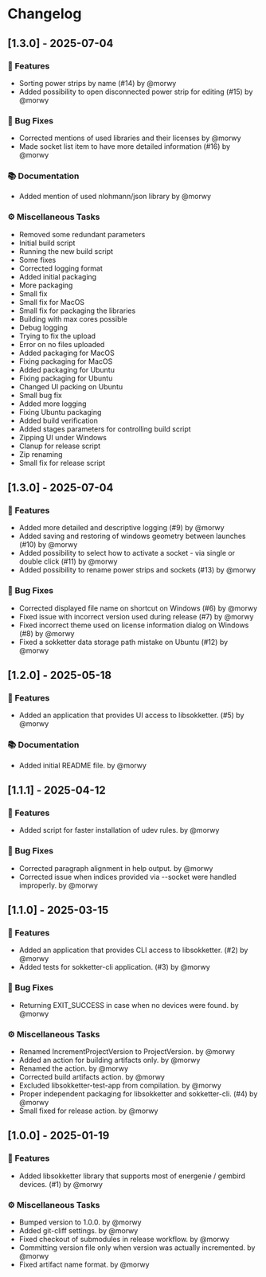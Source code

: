 # Changelog

## [1.3.0] - 2025-07-04

### 🚀 Features

- Sorting power strips by name (#14) by @morwy
- Added possibility to open disconnected power strip for editing (#15) by @morwy

### 🐛 Bug Fixes

- Corrected mentions of used libraries and their licenses by @morwy
- Made socket list item to have more detailed information (#16) by @morwy

### 📚 Documentation

- Added mention of used nlohmann/json library by @morwy

### ⚙️ Miscellaneous Tasks

- Removed some redundant parameters
- Initial build script
- Running the new build script
- Some fixes
- Corrected logging format
- Added initial packaging
- More packaging
- Small fix
- Small fix for MacOS
- Small fix for packaging the libraries
- Building with max cores possible
- Debug logging
- Trying to fix the upload
- Error on no files uploaded
- Added packaging for MacOS
- Fixing packaging for MacOS
- Added packaging for Ubuntu
- Fixing packaging for Ubuntu
- Changed UI packing on Ubuntu
- Small bug fix
- Added more logging
- Fixing Ubuntu packaging
- Added build verification
- Added stages parameters for controlling build script
- Zipping UI under Windows
- Clanup for release script
- Zip renaming
- Small fix for release script

## [1.3.0] - 2025-07-04

### 🚀 Features

- Added more detailed and descriptive logging (#9) by @morwy
- Added saving and restoring of windows geometry between launches (#10) by @morwy
- Added possibility to select how to activate a socket - via single or double click (#11) by @morwy
- Added possibility to rename power strips and sockets (#13) by @morwy

### 🐛 Bug Fixes

- Corrected displayed file name on shortcut on Windows (#6) by @morwy
- Fixed issue with incorrect version used during release (#7) by @morwy
- Fixed incorrect theme used on license information dialog on Windows (#8) by @morwy
- Fixed a sokketter data storage path mistake on Ubuntu (#12) by @morwy

## [1.2.0] - 2025-05-18

### 🚀 Features

- Added an application that provides UI access to libsokketter. (#5) by @morwy

### 📚 Documentation

- Added initial README file. by @morwy

## [1.1.1] - 2025-04-12

### 🚀 Features

- Added script for faster installation of udev rules. by @morwy

### 🐛 Bug Fixes

- Corrected paragraph alignment in help output. by @morwy
- Corrected issue when indices provided via --socket were handled improperly. by @morwy

## [1.1.0] - 2025-03-15

### 🚀 Features

- Added an application that provides CLI access to libsokketter. (#2) by @morwy
- Added tests for sokketter-cli application. (#3) by @morwy

### 🐛 Bug Fixes

- Returning EXIT_SUCCESS in case when no devices were found. by @morwy

### ⚙️ Miscellaneous Tasks

- Renamed IncrementProjectVersion to ProjectVersion. by @morwy
- Added an action for building artifacts only. by @morwy
- Renamed the action. by @morwy
- Corrected build artifacts action. by @morwy
- Excluded libsokketter-test-app from compilation. by @morwy
- Proper independent packaging for libsokketter and sokketter-cli. (#4) by @morwy
- Small fixed for release action. by @morwy

## [1.0.0] - 2025-01-19

### 🚀 Features

- Added libsokketter library that supports most of energenie / gembird devices. (#1) by @morwy

### ⚙️ Miscellaneous Tasks

- Bumped version to 1.0.0. by @morwy
- Added git-cliff settings. by @morwy
- Fixed checkout of submodules in release workflow. by @morwy
- Committing version file only when version was actually incremented. by @morwy
- Fixed artifact name format. by @morwy

<!-- generated by git-cliff -->
